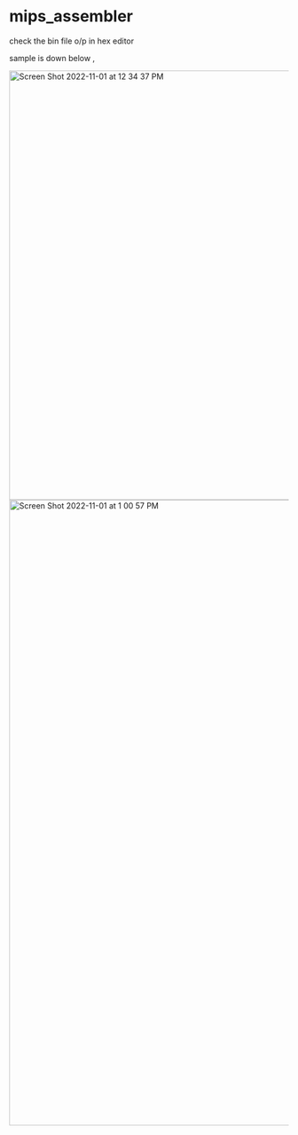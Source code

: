 # mips_assembler

check the bin file o/p in hex editor 

sample is down below ,

<img width="774" alt="Screen Shot 2022-11-01 at 12 34 37 PM" src="https://user-images.githubusercontent.com/94094997/199288761-9f27a6cb-ad3d-4ade-b607-6678c7edcde6.png">

<img width="1128" alt="Screen Shot 2022-11-01 at 1 00 57 PM" src="https://user-images.githubusercontent.com/94094997/199292528-606cbfca-5f0f-4e96-a866-883561a48238.png">







  

